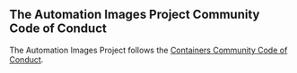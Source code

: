 ## The Automation Images Project Community Code of Conduct

The Automation Images Project follows the [Containers Community Code of Conduct](https://github.com/containers/common/blob/main/CODE-OF-CONDUCT.md).

